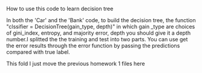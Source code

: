 How to use this code to learn decision tree



In both the 'Car' and the 'Bank' code, to build the decision tree, the function "clssifier = DecisionTree(gain_type, depth)" in which gain _type are choices of gini_index, entropy, and majority error, depth you should give it a depth number.I splitted the the training and test into two parts. You can use get the error results through the error function by passing the predictions compared with true label.

This fold I just move the previous homework 1 files here
